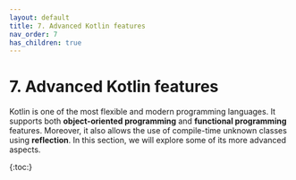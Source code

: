 ```yaml
---
layout: default
title: 7. Advanced Kotlin features 
nav_order: 7
has_children: true
---
```


# 7. Advanced Kotlin features

Kotlin is one of the most flexible and modern programming languages. It supports both **object-oriented programming** and **functional programming** features. Moreover, it also allows the use of compile-time unknown classes using **reflection**. In this section, we will explore some of its more advanced aspects.

{:toc:}
